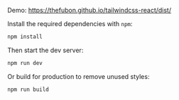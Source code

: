 Demo: https://thefubon.github.io/tailwindcss-react/dist/

Install the required dependencies with `npm`:

```sh
npm install
```

Then start the dev server:

```sh
npm run dev
```

Or build for production to remove unused styles:

```sh
npm run build
```
